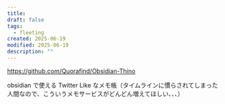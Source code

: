 ```yaml
---
title: 
draft: false
tags:
  - fleeting
created: 2025-06-19
modified: 2025-06-19
description: ""
---
```

https://github.com/Quorafind/Obsidian-Thino

obsidian で使える Twitter Like なメモ帳（タイムラインに慣らされてしまった人間なので、こういうメモサービスがどんどん増えてほしい、、、）
